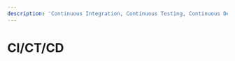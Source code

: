```yaml
---
description: 'Continuous Integration, Continuous Testing, Continuous Delivery'
---
```


# CI/CT/CD

